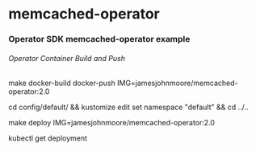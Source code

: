 # memcached-operator
### Operator SDK memcached-operator example

###### Operator Container Build and Push

make docker-build docker-push IMG=jamesjohnmoore/memcached-operator:2.0

cd config/default/ && kustomize edit set namespace "default" && cd ../..

make deploy IMG=jamesjohnmoore/memcached-operator:2.0

kubectl get deployment
